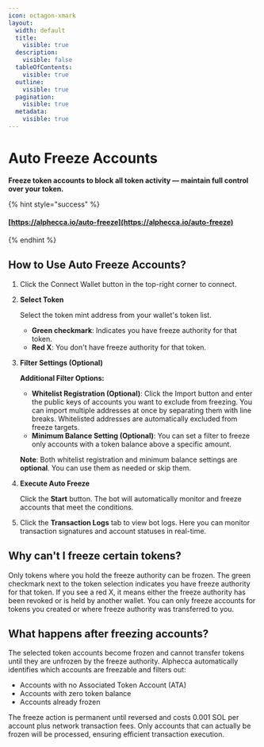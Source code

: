 ```yaml
---
icon: octagon-xmark
layout:
  width: default
  title:
    visible: true
  description:
    visible: false
  tableOfContents:
    visible: true
  outline:
    visible: true
  pagination:
    visible: true
  metadata:
    visible: true
---
```


# Auto Freeze Accounts

**Freeze token accounts to block all token activity — maintain full control over your token.**

{% hint style="success" %}
#### [https://alphecca.io/auto-freeze](https://alphecca.io/auto-freeze)
{% endhint %}

## How to Use Auto Freeze Accounts?&#x20;

1. Click the Connect Wallet button in the top-right corner to connect.
2.  **Select Token**

    Select the token mint address from your wallet's token list.

    * **Green checkmark**: Indicates you have freeze authority for that token.
    * **Red X**: You don't have freeze authority for that token.
3.  **Filter Settings (Optional)**

    **Additional Filter Options:**

    * **Whitelist Registration (Optional)**: Click the Import button and enter the public keys of accounts you want to exclude from freezing. You can import multiple addresses at once by separating them with line breaks. Whitelisted addresses are automatically excluded from freeze targets.
    * **Minimum Balance Setting (Optional)**: You can set a filter to freeze only accounts with a token balance above a specific amount.

    **Note**: Both whitelist registration and minimum balance settings are **optional**. You can use them as needed or skip them.
4.  **Execute Auto Freeze**

    Click the **Start** button. The bot will automatically monitor and freeze accounts that meet the conditions.
5. Click the **Transaction Logs** tab to view bot logs. Here you can monitor transaction signatures and account statuses in real-time.

## Why can't I freeze certain tokens?

Only tokens where you hold the freeze authority can be frozen. The green checkmark next to the token selection indicates you have freeze authority for that token. If you see a red X, it means either the freeze authority has been revoked or is held by another wallet. You can only freeze accounts for tokens you created or where freeze authority was transferred to you.

## What happens after freezing accounts?

The selected token accounts become frozen and cannot transfer tokens until they are unfrozen by the freeze authority. Alphecca automatically identifies which accounts are freezable and filters out:

* Accounts with no Associated Token Account (ATA)
* Accounts with zero token balance
* Accounts already frozen

The freeze action is permanent until reversed and costs 0.001 SOL per account plus network transaction fees. Only accounts that can actually be frozen will be processed, ensuring efficient transaction execution.
